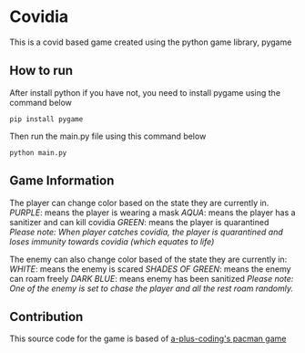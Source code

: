 # Covidia

This is a covid based game created using the python game library, pygame

## How to run 

After install python if you have not, you need to install pygame using the command below
```
pip install pygame
```

Then run the main.py file using this command below
```
python main.py
```

## Game Information

The player can change color based on the state they are currently in.
*PURPLE*: means the player is wearing a mask
*AQUA*: means the player has a sanitizer and can kill covidia
*GREEN*: means the player is quarantined
_Please note: When player catches covidia, the player is quarantined and loses immunity towards covidia (which equates to life)_

The enemy can also change color based of the state they are currently in:
*WHITE*: means the enemy is scared
*SHADES OF GREEN*: means the enemy can roam freely
*DARK BLUE*: means enemy has been sanitized
_Please note: One of the enemy is set to chase the player and all the rest roam randomly._

## Contribution

This source code for the game is based of [a-plus-coding's pacman game](https://github.com/a-plus-coding/pacman-with-python)